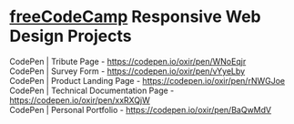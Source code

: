 # <a href="https://freecodecamp.org/" target="_blank">freeCodeCamp<a> Responsive Web Design Projects

CodePen | Tribute Page - https://codepen.io/oxir/pen/WNoEqjr <br>
CodePen | Survey Form - https://codepen.io/oxir/pen/vYyeLby <br>
CodePen | Product Landing Page - https://codepen.io/oxir/pen/rNWGJoe<br>
CodePen | Technical Documentation Page - https://codepen.io/oxir/pen/xxRXQjW<br>
CodePen | Personal Portfolio - https://codepen.io/oxir/pen/BaQwMdV
